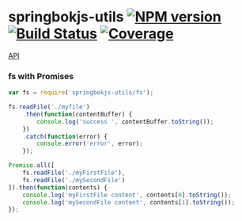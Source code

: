 # springbokjs-utils [![NPM version][npm-image]][npm-url] [![Build Status][build-status-image]][build-status-url] [![Coverage][coverage-image]][coverage-url]

[API](http://christophehurpeau.github.io/springbokjs-utils/docs/module-utils.html)

### fs with Promises

```js
var fs = require('springbokjs-utils/fs');

fs.readFile('./myfile')
    .then(function(contentBuffer) {
        console.log('success ', contentBuffer.toString());
    })
    .catch(function(error) {
        console.error('error', error);
    });

Promise.all([
    fs.readFile('./myFirstFile'),
    fs.readFile('./mySecondFile')
]).then(function(contents) {
    console.log('myFirstFile content', contents[0].toString());
    console.log('mySecondFile content', contents[1].toString());
});

```

[build-status-image]: https://drone.io/github.com/christophehurpeau/springbokjs-utils/status.png
[build-status-url]: https://drone.io/github.com/christophehurpeau/springbokjs-utils/latest
[npm-image]: https://img.shields.io/npm/v/springbokjs-utils.svg?style=flat
[npm-url]: https://npmjs.org/package/springbokjs-utils
[coverage-image]: http://img.shields.io/badge/coverage-86%-yellow.svg?style=flat
[coverage-url]: http://christophehurpeau.github.io/springbokjs-utils/docs/coverage.html
